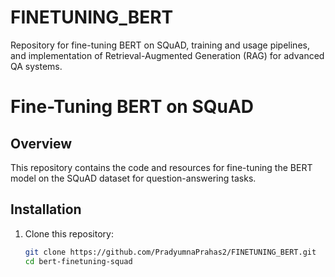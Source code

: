 # FINETUNING_BERT
Repository for fine-tuning BERT on SQuAD, training and usage pipelines, and implementation of Retrieval-Augmented Generation (RAG) for advanced QA systems.
# Fine-Tuning BERT on SQuAD

## Overview
This repository contains the code and resources for fine-tuning the BERT model on the SQuAD dataset for question-answering tasks.

## Installation
1. Clone this repository:
   ```bash
   git clone https://github.com/PradyumnaPrahas2/FINETUNING_BERT.git
   cd bert-finetuning-squad
